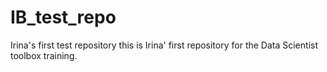 # IB_test_repo
Irina's first test repository
this is Irina' first repository for the Data Scientist toolbox training.

